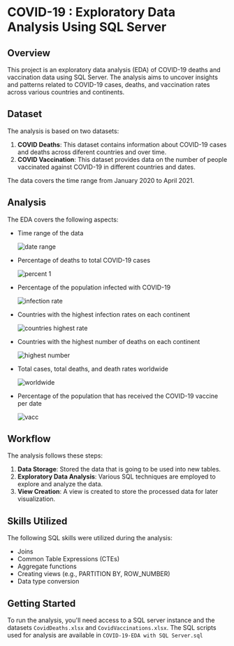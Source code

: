 # COVID-19 : Exploratory Data Analysis Using SQL Server

## Overview
This project is an exploratory data analysis (EDA) of COVID-19 deaths and vaccination data using SQL Server. The analysis aims to uncover insights and patterns related to COVID-19 cases, deaths, and vaccination rates across various countries and continents.

## Dataset
The analysis is based on two datasets:

1. **COVID Deaths**: This dataset contains information about COVID-19 cases and deaths across diferent countries and over time.
2. **COVID Vaccination**: This dataset provides data on the number of people vaccinated against COVID-19 in different countries and dates.

The data covers the time range from January 2020 to April 2021.

## Analysis
The EDA covers the following aspects:

- Time range of the data

  ![date range](https://github.com/afrisiringo/Covid19Deaths-ExlporatoryDataAnalysis/assets/151942031/d484a1f3-ca63-4803-80a2-c8ec379d601a)
  
- Percentage of deaths to total COVID-19 cases

  ![percent 1](https://github.com/afrisiringo/Covid19Deaths-ExlporatoryDataAnalysis/assets/151942031/cb1eab19-702c-4484-8a91-310fc4f1b41e)

- Percentage of the population infected with COVID-19

  ![infection rate](https://github.com/afrisiringo/Covid19Deaths-ExlporatoryDataAnalysis/assets/151942031/4dae653a-3c26-4a64-8b6a-576fbe3cb357)

- Countries with the highest infection rates on each continent

  ![countries highest rate](https://github.com/afrisiringo/Covid19Deaths-ExlporatoryDataAnalysis/assets/151942031/885d0432-4919-421d-9858-ce87a64b203c)
  
- Countries with the highest number of deaths on each continent

  ![highest number](https://github.com/afrisiringo/Covid19Deaths-ExlporatoryDataAnalysis/assets/151942031/e95d3508-223c-4008-b68b-b218bcdd3b26)

- Total cases, total deaths, and death rates worldwide

  ![worldwide](https://github.com/afrisiringo/Covid19Deaths-ExlporatoryDataAnalysis/assets/151942031/2a641924-abb2-4942-a92c-9ad23b3ea98c)

- Percentage of the population that has received the COVID-19 vaccine per date
  
  ![vacc](https://github.com/afrisiringo/Covid19Deaths-ExlporatoryDataAnalysis/assets/151942031/d79a9419-da3f-4cac-8471-efcd636a20b2)

## Workflow
The analysis follows these steps:

1. **Data Storage**: Stored the data that is going to be used into new tables.
2. **Exploratory Data Analysis**: Various SQL techniques are employed to explore and analyze the data.
3. **View Creation**: A view is created to store the processed data for later visualization.

## Skills Utilized
The following SQL skills were utilized during the analysis:

- Joins
- Common Table Expressions (CTEs)
- Aggregate functions 
- Creating views (e.g., PARTITION BY, ROW_NUMBER)
- Data type conversion

## Getting Started 
To run the analysis, you'll need access to a SQL server instance and the datasets `CovidDeaths.xlsx` and `CovidVaccinations.xlsx`. The SQL scripts used for analysis are available in `COVID-19-EDA with SQL Server.sql`

